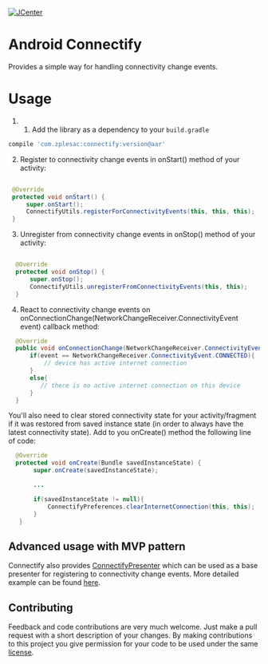 [![JCenter](https://img.shields.io/badge/JCenter-1.0.0-red.svg?style=flat)](https://bintray.com/zplesac/maven/android-connectify/view)

# Android Connectify

Provides a simple way for handling connectivity change events.

# Usage

1) 1) Add the library as a dependency to your ```build.gradle```

```groovy
compile 'com.zplesac:connectify:version@aar'
```

2) Register to connectivity change events in onStart() method of your activity:

```java

 @Override
 protected void onStart() {
     super.onStart();
     ConnectifyUtils.registerForConnectivityEvents(this, this, this);
 }

  ```

3) Unregister from connectivity change events in onStop() method of your activity:

```java

  @Override
  protected void onStop() {
      super.onStop();
      ConnectifyUtils.unregisterFromConnectivityEvents(this, this);
  }

  ```

4) React to connectivity change events on onConnectionChange(NetworkChangeReceiver.ConnectivityEvent event) callback method:

```java
  @Override
  public void onConnectionChange(NetworkChangeReceiver.ConnectivityEvent event) {
      if(event == NetworkChangeReceiver.ConnectivityEvent.CONNECTED){
          // device has active internet connection
      }
      else{
         // there is no active internet connection on this device
      }
  }
  ```

You'll also need to clear stored connectivity state for your activity/fragment
if it was restored from saved instance state (in order to always have the latest
connectivity state). Add to you onCreate() method the  following line of code:

```java
  @Override
  protected void onCreate(Bundle savedInstanceState) {
       super.onCreate(savedInstanceState);

       ...

       if(savedInstanceState != null){
           ConnectifyPreferences.clearInternetConnection(this, this);
       }
   }
  ```

## Advanced usage with MVP pattern

Connectify also provides [ConnectifyPresenter](https://github.com/zplesac/android_connectify/blob/master/connectify%2Fsrc%2Fmain%2Fjava%2Fcom%2Fzplesac%2Fconnectifty%2Fpresenters%2FConnectifyPresenter.java)
which can be used as a base presenter for registering to connectivity change events.
More detailed example can be found [here](https://github.com/zplesac/android_connectify/blob/master/sampleapp/src/main/java/com/zplesac/connectify/sampleapp/activities/MVPActivity.java).

## Contributing

Feedback and code contributions are very much welcome. Just make a pull request with a short description of your changes. By making contributions to this project you give permission for your code to be used under the same [license](LICENSE).
